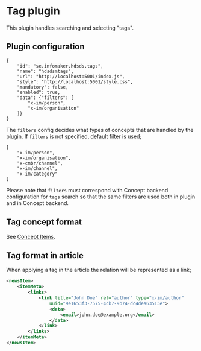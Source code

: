 # Tag plugin
This plugin handles searching and selecting "tags".

## Plugin configuration
```
{
    "id": "se.infomaker.hdsds.tags",
    "name": "hdsdsmtags",
    "url": "http://localhost:5001/index.js",
    "style": "http://localhost:5001/style.css",
    "mandatory": false,
    "enabled": true,
    "data": {"filters": [
        "x-im/person",
        "x-im/organisation"
    ]}
}
```

The `filters` config decides what types of concepts that are handled by the plugin. If `filters` is not specified,
default filter is used;

```
[
    "x-im/person",
    "x-im/organisation",
    "x-cmbr/channel",
    "x-im/channel",
    "x-im/category"
]
```

Please note that `filters` must correspond with Concept backend configuration for `tags` search so that the same
filters are used both in plugin and in Concept backend.

## Tag concept format
See [Concept Items](https://github.com/Infomaker/writer-format/tree/master/newsml/conceptitem).

## Tag format in article
When applying a tag in the article the relation will be represented as a link;
```xml
<newsItem>
    <itemMeta>
        <links>
            <link title="John Doe" rel="author" type="x-im/author"
                uuid="9e1653f3-7575-4cb7-9b74-dc4dea63513e">
                <data>
                    <email>john.doe@example.org</email>
                </data>
            </link>
        </links>
    </itemMeta>
</newsItem>
```